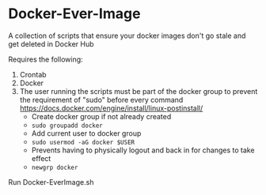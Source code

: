# Docker-Ever-Image
A collection of scripts that ensure your docker images don't go stale and get deleted in Docker Hub

Requires the following:
1. Crontab
2. Docker
3. The user running the scripts must be part of the docker group to prevent the requirement of "sudo" before every command
    https://docs.docker.com/engine/install/linux-postinstall/
      - Create docker group if not already created
      - `sudo groupadd docker`
      - Add current user to docker group
      - `sudo usermod -aG docker $USER`
      - Prevents having to physically logout and back in for changes to take effect
      - `newgrp docker`
      
 Run Docker-EverImage.sh

